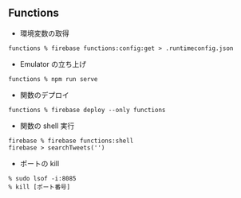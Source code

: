 ## Functions

- 環境変数の取得

```
functions % firebase functions:config:get > .runtimeconfig.json
```

- Emulator の立ち上げ

```
functions % npm run serve
```

- 関数のデプロイ

```
functions % firebase deploy --only functions
```

- 関数の shell 実行

```
firebase % firebase functions:shell
firebase > searchTweets('')
```

- ポートの kill

```
% sudo lsof -i:8085
% kill [ポート番号]
```